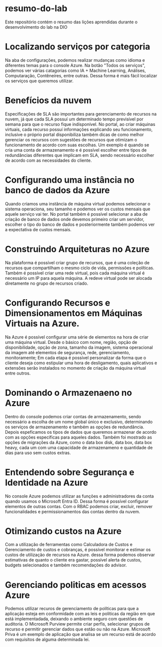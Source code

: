 # resumo-do-lab
Este repositório contém o resumo das lições aprendidas durante o desenvolvimento do lab na DIO

# Localizando serviços por categoria 
Na aba de configurações, podemos realizar mudanças como idioma e diferentes temas para o console Azure. Na botão "Todos os serviços", podemos ver várias catagorias como IA + Machine Learning, Análises, Computaração, Contêneires, entre outras. Dessa forma é mais fácil localizar os serviços que queremos utilizar. 

# Benefícios da nuvem 
Especificações de SLA são importantes para gerenciamento de recursos na nuvem, já que cada SLA possuí um determinado tempo previsível por semana para que o recurso fique indisponível. No portal, ao criar máquinas virtuais, cada recurso possuí informações explicando seu funcionamento, inclusive o próprio portal disponibiliza também dicas de como melhor gerenciar os recursos com sugestões de recursos que otimizam o funcionamento de acordo com suas escolhas. Um exemplo é quando se cria uma conta de armazenamento e é possível escolher entre tipos de redundâncias diferentes que implicam em SLA, sendo necessário escolher de acordo com as necessidades do cliente.

# Configurando uma instância no banco de dados da Azure
Quando criamos uma instância de máquina virtual podemos selecionar o sistema operaciona, seu tamanho e podemos ver os custos mensais que aquele serviço vai ter. No portal também é possível selecionar a aba de criação de banco de dados onde devemos primeiro criar um servidor, escolher o tipo do banco de dados e posteriormente também podemos ver a expectativa de custos mensais. 

# Construindo Arquiteturas no Azure
Na plataforma é possível criar grupo de recursos, que é uma coleção de recursos que compartilham o mesmo ciclo de vida, permissões e políticas. Também é possível criar uma rede virtual, pois cada máquina virtual é necessário um IP para aquela máquina. A redeve virtual pode ser alocada diretamente no grupo de recursos criado. 

# Configurando Recursos e Dimensionamentos em Máquinas Virtuais na Azure.
Na Azure é possível configurar uma série de elementos na hora de criar uma máquina virtual. Desde o básico com nome, região, opção de disponibilidade, opção de zona, tamanho da imagem, sistema operacional da imagem até elementos de segurança, rede, gerenciamento, monitoramente; Em cada etapa é possível personalizar da forma que o cliente deseja como estipular uma hora de desligamento, quais aplicativos e extensões serão instalados no momento de criação da máquina virtual entre outros. 

# Dominando o Armazenaeno no Azure
Dentro do console podemos criar contas de armazenamento, sendo necessário a escolha de um nome global único e exclusivo, determinando os serviços de armazenamento e também as opções de redundância. Depois espeficamos os tipos de dados que queremos armazenar de acordo com as opções especificas para aqueles dados. Também foi mostrado as opções de migrações da Azure, como o data box disk, data box, data box heavy, cada um com uma capacidade de armazenameno e quantidade de dias para uso sem custos extras. 

# Entendendo sobre Segurança e Identidade na Azure
No console Azure podemos utilizar as funções e administradores da conta quando usamos o Microsoft Entra ID. Dessa forma é possível configurar elementos de outras contas. Com o RBAC podemos criar, excluir, remover funcionalidades e permissionamentos das contas dentro da nuvem.

# Otimizando custos na Azure
Com a utilização de ferramentas como Calculadora de Custos e Gerenciamento de custos e cobranças, é possível monitorar e estimar os custos de utilização de recursos na Azure. dessa forma podemos observar estimativas de quanto o cliente era gastar, possível alerta de custos, budgets selecionados e também recomendações do advisor. 

# Gerenciando politicas em acessos Azure
Podemos utilizar recuros de gerenciamento de políticas para que a aplicação esteja em conformidade com as leis e politicas da região em que está implementadada, deixando o ambiente seguro com questões de auditoria. O Microsoft Purview permite criar perfis, selecionar grupos de recurso e permitir gerenciar dados que estão ou não na Azure. Microsoft Priva é um exemplo de aplicação que analisa se um recurso está de acordo com requisitos de alguma determinada lei. 
